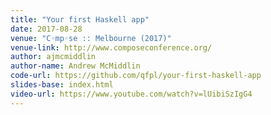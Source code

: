 ```yaml
---
title: "Your first Haskell app"
date: 2017-08-28
venue: "C◦mp◦se :: Melbourne (2017)"
venue-link: http://www.composeconference.org/
author: ajmcmiddlin
author-name: Andrew McMiddlin
code-url: https://github.com/qfpl/your-first-haskell-app
slides-base: index.html
video-url: https://www.youtube.com/watch?v=lUibiSzIgG4
---
```

